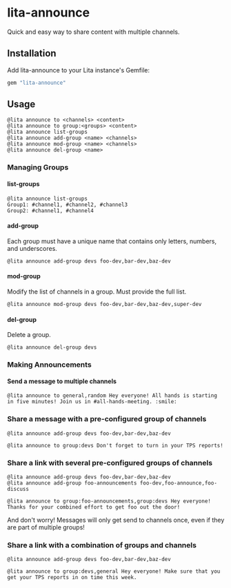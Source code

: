 # lita-announce

Quick and easy way to share content with multiple channels.

## Installation

Add lita-announce to your Lita instance's Gemfile:

``` ruby
gem "lita-announce"
```

## Usage

    @lita announce to <channels> <content>
    @lita announce to group:<groups> <content>
    @lita announce list-groups
    @lita announce add-group <name> <channels>
    @lita announce mod-group <name> <channels>
    @lita announce del-group <name>

### Managing Groups

#### list-groups

    @lita announce list-groups
    Group1: #channel1, #channel2, #channel3
    Group2: #channel1, #channel4

#### add-group
Each group must have a unique name that contains only letters, numbers, and underscores.

    @lita announce add-group devs foo-dev,bar-dev,baz-dev

#### mod-group
Modify the list of channels in a group. Must provide the full list.

    @lita announce mod-group devs foo-dev,bar-dev,baz-dev,super-dev

#### del-group
Delete a group.

    @lita announce del-group devs

### Making Announcements

#### Send a message to multiple channels

    @lita announce to general,random Hey everyone! All hands is starting in five minutes! Join us in #all-hands-meeting. :smile:

### Share a message with a pre-configured group of channels

    @lita announce add-group devs foo-dev,bar-dev,baz-dev

    @lita announce to group:devs Don't forget to turn in your TPS reports!

### Share a link with several pre-configured groups of channels

    @lita announce add-group devs foo-dev,bar-dev,baz-dev
    @lita announce add-group foo-announcements foo-dev,foo-announce,foo-discuss

    @lita announce to group:foo-announcements,group:devs Hey everyone! Thanks for your combined effort to get foo out the door!

And don't worry! Messages will only get send to channels once, even if they are part of multiple groups!

### Share a link with a combination of groups and channels

    @lita announce add-group devs foo-dev,bar-dev,baz-dev

    @lita announce to group:devs,general Hey everyone! Make sure that you get your TPS reports in on time this week.
